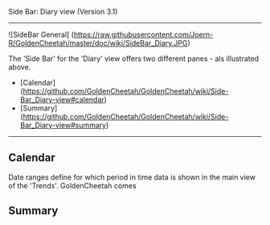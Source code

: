 Side Bar: Diary view (Version 3.1)
***

![SideBar General] (https://raw.githubusercontent.com/Joern-R/GoldenCheetah/master/doc/wiki/SideBar_Diary.JPG)

The 'Side Bar' for the 'Diary' view offers two different panes - als illustrated above.

* [Calendar] (https://github.com/GoldenCheetah/GoldenCheetah/wiki/Side-Bar_Diary-view#calendar)
* [Summary] (https://github.com/GoldenCheetah/GoldenCheetah/wiki/Side-Bar_Diary-view#summary)

***

## Calendar

Date ranges define for which period in time data is shown in the main view of the 'Trends'. GoldenCheetah comes 

## Summary


